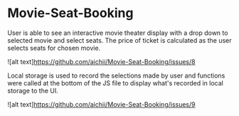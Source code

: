 # Movie-Seat-Booking

User is able to see an interactive movie theater display with a drop down to selected movie and select seats. 
The price of ticket is calculated as the user selects seats for chosen movie.

![alt text]https://github.com/aichii/Movie-Seat-Booking/issues/8

Local storage is used to record the selections made by user and functions were called at the bottom of the JS file
to display what's recorded in local storage to the UI.

![alt text]https://github.com/aichii/Movie-Seat-Booking/issues/9
